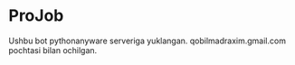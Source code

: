 # ProJob
Ushbu bot pythonanyware serveriga yuklangan. qobilmadraxim.gmail.com pochtasi bilan ochilgan.
